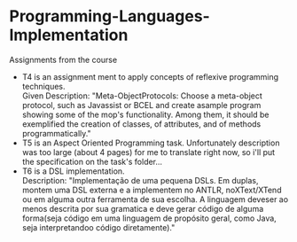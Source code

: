 # Programming-Languages-Implementation
Assignments from the course

<ul>
  <li>T4 is an assignment ment to apply concepts of reflexive programming techniques.<br>
    Given Description: "Meta-ObjectProtocols: Choose  a  meta-object  protocol,  such  as  Javassist  or  BCEL  and  create  asample  program  showing  some  of  the  mop's  functionality.   Among  them,  it should  be  exemplified  the  creation  of  classes,  of  attributes,  and  of  methods programmatically."
  </li>
  <li>
    T5 is an Aspect Oriented Programming task. Unfortunately description was too large (about 4 pages) for me to translate right now, so i'll put the specification on the task's folder... 
  </li>
  <li>
    T6 is a DSL implementation. <br>Description: "Implementação de uma pequena DSLs. Em  duplas,  montem  uma  DSL  externa  e  a  implementem  no  ANTLR,  noXText/XTend ou em alguma outra ferramenta de sua escolha. A linguagem deveser ao menos descrita por sua gramatica e deve gerar código de alguma forma(seja código em uma linguagem de propósito geral, como Java, seja interpretandoo código diretamente)."
  </li>
</ul>

